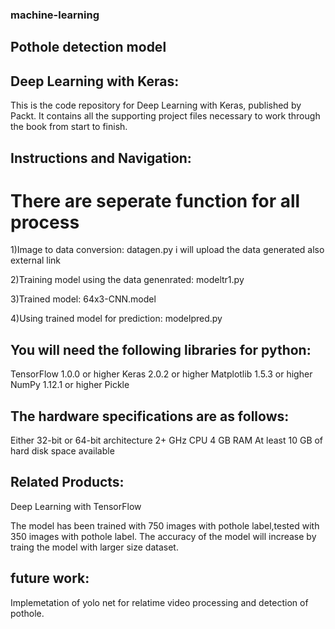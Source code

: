 ### machine-learning
## Pothole detection model

## Deep Learning with Keras:
This is the code repository for Deep Learning with Keras, published by Packt. It contains all the supporting project files necessary to work through the book from start to finish.

## Instructions and Navigation:
# There are seperate function for all process

1)Image to data conversion:
datagen.py
i will upload the data generated also external link


2)Training model using the data genenrated:
modeltr1.py

3)Trained model:
64x3-CNN.model


4)Using trained model for prediction:
modelpred.py






## You will need the following libraries for python:
TensorFlow 1.0.0 or higher
Keras 2.0.2 or higher
Matplotlib 1.5.3 or higher
NumPy 1.12.1 or higher
Pickle


## The hardware specifications are as follows:
Either 32-bit or 64-bit architecture
2+ GHz CPU
4 GB RAM
At least 10 GB of hard disk space available

## Related Products:
Deep Learning with TensorFlow

The model has been trained with 750 images with pothole label,tested with 350 images with pothole label. The accuracy of the model will increase by traing the model with larger size dataset.

## future work:
Implemetation of yolo net for relatime video processing and detection of pothole.
